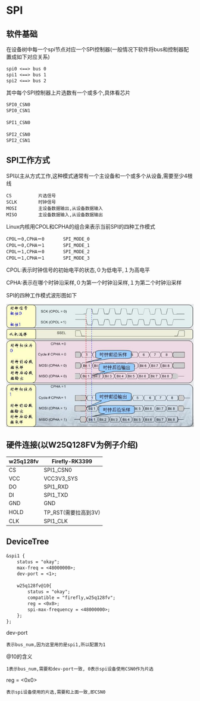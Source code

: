 # SPI


## 软件基础

在设备树中每一个spi节点对应一个SPI控制器(一般情况下软件将bus和控制器配置成如下对应关系)

	spi0 <==> bus 0
	spi1 <==> bus 1
	spi2 <==> bus 2

其中每个SPI控制器上片选数有一个或多个,具体看芯片

	SPI0_CSN0
	SPI0_CSN1

	SPI1_CSN0

	SPI2_CSN0
	SPI2_CSN1

## SPI工作方式

SPI以主从方式工作,这种模式通常有一个主设备和一个或多个从设备,需要至少4根线

	CS			片选信号
	SCLK		时钟信号
	MOSI		主设备数据输出,从设备数据输入
	MISO		主设备数据输入,从设备数据输出

Linux内核用CPOL和CPHA的组合来表示当前SPI的四种工作模式

	CPOL＝0,CPHA＝0		SPI_MODE_0
	CPOL＝0,CPHA＝1		SPI_MODE_1
	CPOL＝1,CPHA＝0		SPI_MODE_2
	CPOL＝1,CPHA＝1		SPI_MODE_3

CPOL:表示时钟信号的初始电平的状态,０为低电平,１为高电平

CPHA:表示在哪个时钟沿采样,０为第一个时钟沿采样,１为第二个时钟沿采样

SPI的四种工作模式波形图如下

![spi mode](./spi4mode.png)

## 硬件连接(以W25Q128FV为例子介绍)

|w25q128fv|Firefly-RK3399|
|----|-----
|CS		|SPI1_CSN0
|VCC	| 	VCC3V3_SYS
|DO		|SPI1_RXD
|DI		|SPI1_TXD
|GND	| 	GND
|HOLD	|TP_RST(需要拉高到3V)
|CLK 	|SPI1_CLK

## DeviceTree

	&spi1 {
		status = "okay";
		max-freq = <48000000>;
		dev-port = <1>;

		w25q128fv@10{
			status = "okay";
			compatible = "firefly,w25q128fv";
			reg = <0x0>;
			spi-max-frequency = <48000000>;
		};
	};

dev-port

	表示bus_num,因为这里用的是spi1,所以配置为1

@10的含义

	1表示bus_num,需要和dev-port一致, 0表示spi设备使用CSN0作为片选

reg = <0x0>

	表示spi设备使用的片选,需要和上面一致,即CSN0

